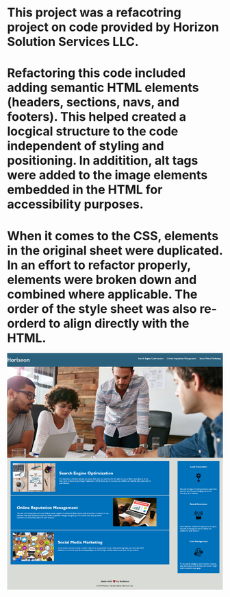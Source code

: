 # This project was a refacotring project on code provided by Horizon Solution Services LLC.

# Refactoring this code included adding semantic HTML elements (headers, sections, navs, and footers). This helped created a locgical structure to the code independent of styling and positioning. In additition, alt tags were added to the image elements embedded in the HTML for accessibility purposes. 

# When it comes to the CSS, elements in the original sheet were duplicated. In an effort to refactor properly, elements were broken down and combined where applicable. The order of the style sheet was also re-orderd to align directly with the HTML. 

![](assets/images/socialscreenshot.png)

